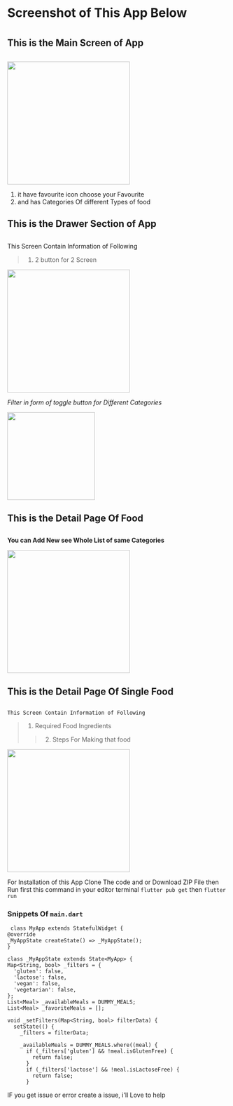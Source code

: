 # Screenshot of This App Below <h1>

## This is the Main Screen of App <h2>
   
<img src="https://github.com/VINITRAJ5/Meals_App/blob/master/ScreenShots/1%20(1).jpg" width="280">

 1. it have favourite icon choose your Favourite
   1. and has Categories Of different Types of food
   
  ## This is the Drawer Section of App <h2> 
   This Screen Contain Information of Following

> 1.  2 button for 2 Screen
   
<img src="https://github.com/VINITRAJ5/Meals_App/blob/master/ScreenShots/1%20(2).jpg" width="280">

 *Filter in form of toggle button for Different Categories*   
   
<img src="https://github.com/VINITRAJ5/Meals_App/blob/master/ScreenShots/1%20(3).jpg" width="200">
   
  ## This is the Detail Page Of Food <h2>
   **You can Add New see Whole List of same Categories**

<img src="https://github.com/VINITRAJ5/Meals_App/blob/master/ScreenShots/1%20(4).jpg" width="280">

 ## This is the Detail Page Of  Single Food <h2>
    This Screen Contain Information of Following
> 1.  Required Food Ingredients
   >> 2. Steps For Making that food
   
<img src="https://github.com/VINITRAJ5/Meals_App/blob/master/ScreenShots/1%20(5).jpg" width="280">

 
 For Installation of this App 
   Clone The code and or Download ZIP File
   then Run first this command in your editor terminal `flutter pub get` then  `flutter run`
   
### Snippets Of `main.dart`
 
  ```
   class MyApp extends StatefulWidget {
  @override
  _MyAppState createState() => _MyAppState();
}

class _MyAppState extends State<MyApp> {
  Map<String, bool> _filters = {
    'gluten': false,
    'lactose': false,
    'vegan': false,
    'vegetarian': false,
  };
  List<Meal> _availableMeals = DUMMY_MEALS;
  List<Meal> _favoriteMeals = [];

  void _setFilters(Map<String, bool> filterData) {
    setState(() {
      _filters = filterData;

      _availableMeals = DUMMY_MEALS.where((meal) {
        if (_filters['gluten'] && !meal.isGlutenFree) {
          return false;
        }
        if (_filters['lactose'] && !meal.isLactoseFree) {
          return false;
        }
  
```
  
  IF you get issue or error  create a issue, i'll Love to help
   
